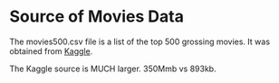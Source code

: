 # Source of Movies Data
The movies500.csv file is a list of the top 500 grossing movies. It was obtained from [Kaggle](https://www.kaggle.com/datasets/akshaypawar7/millions-of-movies/data). 

The Kaggle source is MUCH larger. 350Mmb vs 893kb. 